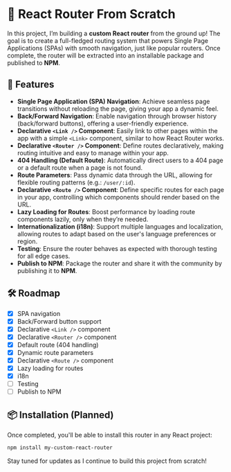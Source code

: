 # 🚀 React Router From Scratch

In this project, I’m building a **custom React router** from the ground up! The goal is to create a full-fledged routing system that powers Single Page Applications (SPAs) with smooth navigation, just like popular routers. Once complete, the router will be extracted into an installable package and published to **NPM**.

## 🌟 Features

- **Single Page Application (SPA) Navigation**: Achieve seamless page transitions without reloading the page, giving your app a dynamic feel.
- **Back/Forward Navigation**: Enable navigation through browser history (back/forward buttons), offering a user-friendly experience.
- **Declarative `<Link />` Component**: Easily link to other pages within the app with a simple `<Link>` component, similar to how React Router works.
- **Declarative `<Router />` Component**: Define routes declaratively, making routing intuitive and easy to manage within your app.
- **404 Handling (Default Route)**: Automatically direct users to a 404 page or a default route when a page is not found.
- **Route Parameters**: Pass dynamic data through the URL, allowing for flexible routing patterns (e.g.: `/user/:id`).
- **Declarative `<Route />` Component**: Define specific routes for each page in your app, controlling which components should render based on the URL.
- **Lazy Loading for Routes**: Boost performance by loading route components lazily, only when they’re needed.
- **Internationalization (i18n)**: Support multiple languages and localization, allowing routes to adapt based on the user's language preferences or region.
- **Testing**: Ensure the router behaves as expected with thorough testing for all edge cases.
- **Publish to NPM**: Package the router and share it with the community by publishing it to **NPM**.

## 🛠️ Roadmap

- [x] SPA navigation
- [X] Back/Forward button support
- [x] Declarative `<Link />` component
- [x] Declarative `<Router />` component
- [x] Default route (404 handling)
- [x] Dynamic route parameters
- [x] Declarative `<Route />` component
- [x] Lazy loading for routes
- [x] i18n
- [ ] Testing
- [ ] Publish to NPM

## 📦 Installation (Planned)

Once completed, you'll be able to install this router in any React project:
```bash
npm install my-custom-react-router
```

Stay tuned for updates as I continue to build this project from scratch!

